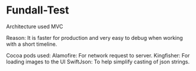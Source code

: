 # Fundall-Test

Architecture used MVC

Reason:
  It is faster for production and very easy to debug when working with a short timeline.
  
 Cocoa pods used:
  Alamofire: For network request to server.
  Kingfisher: For loading images to the UI
  SwiftJson: To help simplify casting of json strings.
